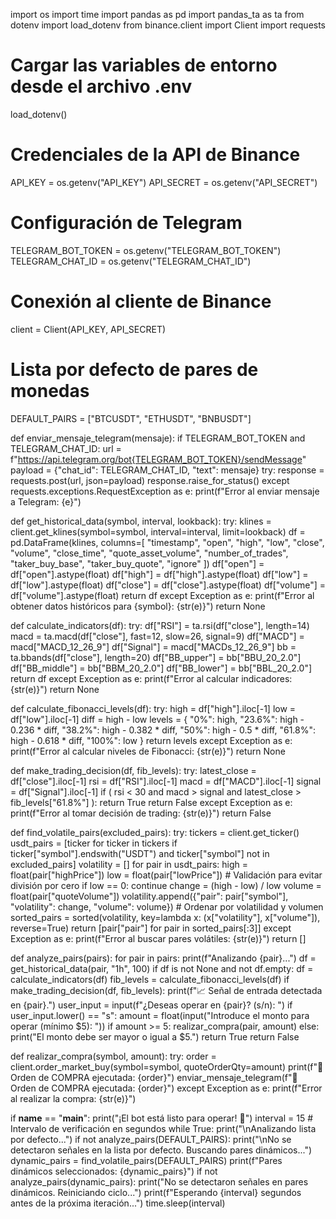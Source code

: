import os
import time
import pandas as pd
import pandas_ta as ta
from dotenv import load_dotenv
from binance.client import Client
import requests

# Cargar las variables de entorno desde el archivo .env
load_dotenv()

# Credenciales de la API de Binance
API_KEY = os.getenv("API_KEY")
API_SECRET = os.getenv("API_SECRET")

# Configuración de Telegram
TELEGRAM_BOT_TOKEN = os.getenv("TELEGRAM_BOT_TOKEN")
TELEGRAM_CHAT_ID = os.getenv("TELEGRAM_CHAT_ID")

# Conexión al cliente de Binance
client = Client(API_KEY, API_SECRET)

# Lista por defecto de pares de monedas
DEFAULT_PAIRS = ["BTCUSDT", "ETHUSDT", "BNBUSDT"]

def enviar_mensaje_telegram(mensaje):
    if TELEGRAM_BOT_TOKEN and TELEGRAM_CHAT_ID:
        url = f"https://api.telegram.org/bot{TELEGRAM_BOT_TOKEN}/sendMessage"
        payload = {"chat_id": TELEGRAM_CHAT_ID, "text": mensaje}
        try:
            response = requests.post(url, json=payload)
            response.raise_for_status()
        except requests.exceptions.RequestException as e:
            print(f"Error al enviar mensaje a Telegram: {e}")

def get_historical_data(symbol, interval, lookback):
    try:
        klines = client.get_klines(symbol=symbol, interval=interval, limit=lookback)
        df = pd.DataFrame(klines, columns=[
            "timestamp", "open", "high", "low", "close", "volume",
            "close_time", "quote_asset_volume", "number_of_trades",
            "taker_buy_base", "taker_buy_quote", "ignore"
        ])
        df["open"] = df["open"].astype(float)
        df["high"] = df["high"].astype(float)
        df["low"] = df["low"].astype(float)
        df["close"] = df["close"].astype(float)
        df["volume"] = df["volume"].astype(float)
        return df
    except Exception as e:
        print(f"Error al obtener datos históricos para {symbol}: {str(e)}")
        return None

def calculate_indicators(df):
    try:
        df["RSI"] = ta.rsi(df["close"], length=14)
        macd = ta.macd(df["close"], fast=12, slow=26, signal=9)
        df["MACD"] = macd["MACD_12_26_9"]
        df["Signal"] = macd["MACDs_12_26_9"]
        bb = ta.bbands(df["close"], length=20)
        df["BB_upper"] = bb["BBU_20_2.0"]
        df["BB_middle"] = bb["BBM_20_2.0"]
        df["BB_lower"] = bb["BBL_20_2.0"]
        return df
    except Exception as e:
        print(f"Error al calcular indicadores: {str(e)}")
        return None

def calculate_fibonacci_levels(df):
    try:
        high = df["high"].iloc[-1]
        low = df["low"].iloc[-1]
        diff = high - low
        levels = {
            "0%": high,
            "23.6%": high - 0.236 * diff,
            "38.2%": high - 0.382 * diff,
            "50%": high - 0.5 * diff,
            "61.8%": high - 0.618 * diff,
            "100%": low
        }
        return levels
    except Exception as e:
        print(f"Error al calcular niveles de Fibonacci: {str(e)}")
        return None

def make_trading_decision(df, fib_levels):
    try:
        latest_close = df["close"].iloc[-1]
        rsi = df["RSI"].iloc[-1]
        macd = df["MACD"].iloc[-1]
        signal = df["Signal"].iloc[-1]
        if (
            rsi < 30 and
            macd > signal and
            latest_close > fib_levels["61.8%"]
        ):
            return True
        return False
    except Exception as e:
        print(f"Error al tomar decisión de trading: {str(e)}")
        return False

def find_volatile_pairs(excluded_pairs):
    try:
        tickers = client.get_ticker()
        usdt_pairs = [ticker for ticker in tickers if ticker["symbol"].endswith("USDT") and ticker["symbol"] not in excluded_pairs]
        volatility = []
        for pair in usdt_pairs:
            high = float(pair["highPrice"])
            low = float(pair["lowPrice"])
            # Validación para evitar división por cero
            if low == 0:
                continue
            change = (high - low) / low
            volume = float(pair["quoteVolume"])
            volatility.append({"pair": pair["symbol"], "volatility": change, "volume": volume})
        # Ordenar por volatilidad y volumen
        sorted_pairs = sorted(volatility, key=lambda x: (x["volatility"], x["volume"]), reverse=True)
        return [pair["pair"] for pair in sorted_pairs[:3]]
    except Exception as e:
        print(f"Error al buscar pares volátiles: {str(e)}")
        return []

def analyze_pairs(pairs):
    for pair in pairs:
        print(f"Analizando {pair}...")
        df = get_historical_data(pair, "1h", 100)
        if df is not None and not df.empty:
            df = calculate_indicators(df)
            fib_levels = calculate_fibonacci_levels(df)
            if make_trading_decision(df, fib_levels):
                print(f"📈 Señal de entrada detectada en {pair}.")
                user_input = input(f"¿Deseas operar en {pair}? (s/n): ")
                if user_input.lower() == "s":
                    amount = float(input("Introduce el monto para operar (mínimo $5): "))
                    if amount >= 5:
                        realizar_compra(pair, amount)
                    else:
                        print("El monto debe ser mayor o igual a $5.")
                return True
    return False

def realizar_compra(symbol, amount):
    try:
        order = client.order_market_buy(symbol=symbol, quoteOrderQty=amount)
        print(f"🛒 Orden de COMPRA ejecutada: {order}")
        enviar_mensaje_telegram(f"🛒 Orden de COMPRA ejecutada: {order}")
    except Exception as e:
        print(f"Error al realizar la compra: {str(e)}")

if __name__ == "__main__":
    print("¡El bot está listo para operar! 🚀")
    interval = 15  # Intervalo de verificación en segundos
    while True:
        print("\nAnalizando lista por defecto...")
        if not analyze_pairs(DEFAULT_PAIRS):
            print("\nNo se detectaron señales en la lista por defecto. Buscando pares dinámicos...")
            dynamic_pairs = find_volatile_pairs(DEFAULT_PAIRS)
            print(f"Pares dinámicos seleccionados: {dynamic_pairs}")
            if not analyze_pairs(dynamic_pairs):
                print("No se detectaron señales en pares dinámicos. Reiniciando ciclo...")
        print(f"Esperando {interval} segundos antes de la próxima iteración...")
        time.sleep(interval)
